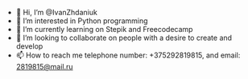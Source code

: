 - 👋 Hi, I’m @IvanZhdaniuk
- 👀 I’m interested in Python programming
- 🌱 I’m currently learning on Stepik and Freecodecamp
- 💞️ I’m looking to collaborate on people with a desire to create and develop
- 📫 How to reach me telephone number: +375292819815, and email: 2819815@mail.ru

<!---
IvanZhdaniuk/IvanZhdaniuk is a ✨ special ✨ repository because its `README.md` (this file) appears on your GitHub profile.
You can click the Preview link to take a look at your changes.
--->
